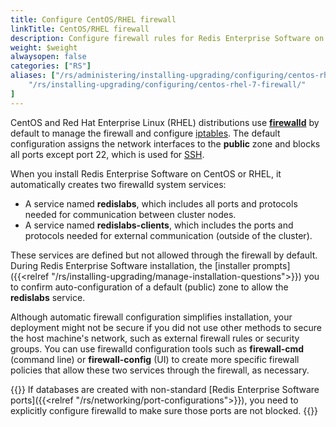 ```yaml
---
title: Configure CentOS/RHEL firewall
linkTitle: CentOS/RHEL firewall
description: Configure firewall rules for Redis Enterprise Software on CentOS or Red Hat Enterprise Linux (RHEL).
weight: $weight
alwaysopen: false
categories: ["RS"]
aliases: ["/rs/administering/installing-upgrading/configuring/centos-rhel-7-firewall/",
    "/rs/installing-upgrading/configuring/centos-rhel-7-firewall/"
]
---
```

CentOS and Red Hat Enterprise Linux (RHEL) distributions use [**firewalld**](https://firewalld.org/) by default to manage the firewall and configure [iptables](https://en.wikipedia.org/wiki/Iptables).
The default configuration assigns the network interfaces to the **public** zone and blocks all ports except port 22, which is used for [SSH](https://en.wikipedia.org/wiki/Secure_Shell).

When you install Redis Enterprise Software on CentOS or RHEL, it automatically creates two firewalld system services:

- A service named **redislabs**, which includes all ports and protocols needed for communication between cluster nodes.
- A service named **redislabs-clients**, which includes the ports and protocols needed for external communication (outside of the cluster).

These services are defined but not allowed through the firewall by default.
During Redis Enterprise Software installation, the [installer prompts]({{<relref "/rs/installing-upgrading/manage-installation-questions">}}) you to confirm auto-configuration of a default (public) zone
to allow the **redislabs** service.

Although automatic firewall configuration simplifies installation, your deployment might not be secure if you did not use other methods to secure the host machine's network, such as external firewall rules or security groups.
You can use firewalld configuration tools such as **firewall-cmd** (command line) or **firewall-config** (UI)
to create more specific firewall policies that allow these two services through the firewall, as necessary.

{{<note>}}
If databases are created with non-standard [Redis Enterprise Software ports]({{<relref "/rs/networking/port-configurations">}}),
you need to explicitly configure firewalld to make sure those ports are not blocked.
{{</note>}}
